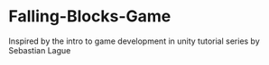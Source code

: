 # Falling-Blocks-Game
Inspired by the intro to game development in unity tutorial series by Sebastian Lague
